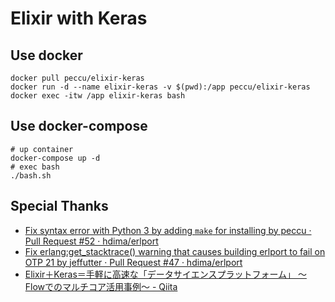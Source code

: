 # Elixir with Keras

## Use docker
```
docker pull peccu/elixir-keras
docker run -d --name elixir-keras -v $(pwd):/app peccu/elixir-keras
docker exec -itw /app elixir-keras bash
```

## Use docker-compose
```
# up container
docker-compose up -d
# exec bash
./bash.sh
```

## Special Thanks
- [Fix syntax error with Python 3 by adding `make` for installing by peccu · Pull Request #52 · hdima/erlport](https://github.com/hdima/erlport/pull/52)
- [Fix erlang:get_stacktrace() warning that causes building erlport to fail on OTP 21 by jeffutter · Pull Request #47 · hdima/erlport](https://github.com/hdima/erlport/pull/47)
- [Elixir＋Keras＝手軽に高速な「データサイエンスプラットフォーム」 ～Flowでのマルチコア活用事例～ - Qiita](https://qiita.com/piacere_ex/items/c1af7b6ce472db83cff6)
